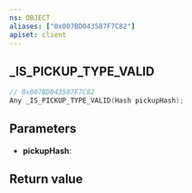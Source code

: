 ```yaml
---
ns: OBJECT
aliases: ["0x007BD043587F7C82"]
apiset: client
---
```

## _IS_PICKUP_TYPE_VALID

```c
// 0x007BD043587F7C82
Any _IS_PICKUP_TYPE_VALID(Hash pickupHash);
```


## Parameters
* **pickupHash**:

## Return value